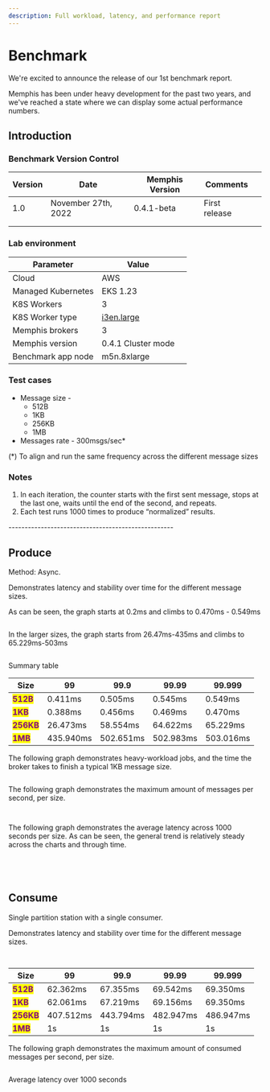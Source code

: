 ```yaml
---
description: Full workload, latency, and performance report
---
```


# Benchmark

We're excited to announce the release of our 1st benchmark report.&#x20;

Memphis has been under heavy development for the past two years, and we've reached a state where we can display some actual performance numbers.&#x20;

## Introduction

### Benchmark Version Control

<table><thead><tr><th>Version</th><th>Date</th><th>Memphis Version</th><th>Comments</th><th data-hidden></th></tr></thead><tbody><tr><td>1.0</td><td>November 27th, 2022</td><td>0.4.1-beta</td><td>First release</td><td></td></tr><tr><td></td><td></td><td></td><td></td><td></td></tr><tr><td></td><td></td><td></td><td></td><td></td></tr></tbody></table>

### Lab environment

<table><thead><tr><th>Parameter</th><th>Value</th><th data-hidden></th></tr></thead><tbody><tr><td>Cloud</td><td>AWS</td><td></td></tr><tr><td>Managed Kubernetes</td><td>EKS 1.23</td><td></td></tr><tr><td>K8S Workers</td><td>3</td><td></td></tr><tr><td>K8S Worker type</td><td><a href="https://aws.amazon.com/ec2/instance-types/">i3en.large</a></td><td></td></tr><tr><td>Memphis brokers</td><td>3</td><td></td></tr><tr><td>Memphis version</td><td>0.4.1 Cluster mode</td><td></td></tr><tr><td>Benchmark app node</td><td>m5n.8xlarge</td><td></td></tr></tbody></table>

### Test cases

* Message size -
  * 512B
  * 1KB
  * 256KB
  * 1MB
* Messages rate - 300msgs/sec\*

(\*) To align and run the same frequency across the different message sizes

### Notes

1. In each iteration, the counter starts with the first sent message, stops at the last one, waits until the end of the second, and repeats.
2. Each test runs 1000 times to produce “normalized” results.

\---------------------------------------------------

## Produce

Method: Async.

Demonstrates latency and stability over time for the different message sizes.

As can be seen, the graph starts at 0.2ms and climbs to 0.470ms - 0.549ms

<figure><img src="../.gitbook/assets/Produce - Latency (512B-1KB).jpeg" alt=""><figcaption></figcaption></figure>

In the larger sizes, the graph starts from 26.47ms-435ms and climbs to 65.229ms-503ms

<figure><img src="../.gitbook/assets/Produce - Latency (256KB-1MB).jpeg" alt=""><figcaption></figcaption></figure>

Summary table

| Size                                         | 99        | 99.9      | 99.99     | 99.999    |
| -------------------------------------------- | --------- | --------- | --------- | --------- |
| <mark style="color:purple;">**512B**</mark>  | 0.411ms   | 0.505ms   | 0.545ms   | 0.549ms   |
| <mark style="color:purple;">**1KB**</mark>   | 0.388ms   | 0.456ms   | 0.469ms   | 0.470ms   |
| <mark style="color:purple;">**256KB**</mark> | 26.473ms  | 58.554ms  | 64.622ms  | 65.229ms  |
| <mark style="color:purple;">**1MB**</mark>   | 435.940ms | 502.651ms | 502.983ms | 503.016ms |

The following graph demonstrates heavy-workload jobs, and the time the broker takes to finish a typical 1KB message size.

<figure><img src="../.gitbook/assets/heavy-workload jobs.jpeg" alt=""><figcaption></figcaption></figure>

The following graph demonstrates the maximum amount of messages per second, per size.

<figure><img src="../.gitbook/assets/sec vs. MsgSize 2.jpg" alt=""><figcaption></figcaption></figure>

<figure><img src="../.gitbook/assets/sec vs. MsgSize.jpg" alt=""><figcaption></figcaption></figure>

The following graph demonstrates the average latency across 1000 seconds per size. As can be seen, the general trend is relatively steady across the charts and through time.

<figure><img src="../.gitbook/assets/Average latency(ms) - 512B.jpeg" alt=""><figcaption></figcaption></figure>

<figure><img src="../.gitbook/assets/Average latency(ms) - 1KB.jpeg" alt=""><figcaption></figcaption></figure>

<figure><img src="../.gitbook/assets/Average latency(ms) - 256KB.jpeg" alt=""><figcaption></figcaption></figure>

<figure><img src="../.gitbook/assets/Average latency(ms) - 1MB.jpeg" alt=""><figcaption></figcaption></figure>

## Consume

Single partition station with a single consumer.

Demonstrates latency and stability over time for the different message sizes.

<figure><img src="../.gitbook/assets/Consume - Latency.jpeg" alt=""><figcaption></figcaption></figure>

<figure><img src="../.gitbook/assets/Consume - Latency 1mb.jpeg" alt=""><figcaption></figcaption></figure>

| Size                                         | 99        | 99.9      | 99.99     | 99.999    |
| -------------------------------------------- | --------- | --------- | --------- | --------- |
| <mark style="color:purple;">**512B**</mark>  | 62.362ms  | 67.355ms  | 69.542ms  | 69.350ms  |
| <mark style="color:purple;">**1KB**</mark>   | 62.061ms  | 67.219ms  | 69.156ms  | 69.350ms  |
| <mark style="color:purple;">**256KB**</mark> | 407.512ms | 443.794ms | 482.947ms | 486.947ms |
| <mark style="color:purple;">**1MB**</mark>   | 1s        | 1s        | 1s        | 1s        |

The following graph demonstrates the maximum amount of consumed messages per second, per size.

<figure><img src="../.gitbook/assets/sec vs. MsgSize 2 (2).jpg" alt=""><figcaption></figcaption></figure>

Average latency over 1000 seconds

<figure><img src="../.gitbook/assets/Average latency(ms) - 512B 2.jpeg" alt=""><figcaption></figcaption></figure>

<figure><img src="../.gitbook/assets/Average latency(ms) -1KB 2.jpeg" alt=""><figcaption></figcaption></figure>

<figure><img src="../.gitbook/assets/Average latency(ms) -256KB 2.jpeg" alt=""><figcaption></figcaption></figure>

<figure><img src="../.gitbook/assets/Average latency(ms) -1MB.jpeg" alt=""><figcaption></figcaption></figure>
